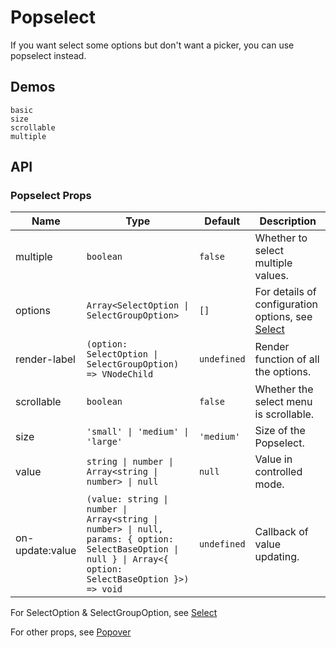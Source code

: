 # Popselect

If you want select some options but don't want a picker, you can use popselect instead.

## Demos

```demo
basic
size
scrollable
multiple
```

## API

### Popselect Props

| Name | Type | Default | Description |
| --- | --- | --- | --- |
| multiple | `boolean` | `false` | Whether to select multiple values. |
| options | `Array<SelectOption \| SelectGroupOption>` | `[]` | For details of configuration options, see [Select](select#SelectOption-Type) |
| render-label | `(option: SelectOption \| SelectGroupOption) => VNodeChild` | `undefined` | Render function of all the options. |
| scrollable | `boolean` | `false` | Whether the select menu is scrollable. |
| size | `'small' \| 'medium' \| 'large'` | `'medium'` | Size of the Popselect. |
| value | `string \| number \| Array<string \| number> \| null` | `null` | Value in controlled mode. |
| on-update:value | `(value: string \| number \| Array<string \| number> \| null, params: { option: SelectBaseOption \| null } \| Array<{ option: SelectBaseOption }>) => void` | `undefined` | Callback of value updating. |

For SelectOption & SelectGroupOption, see [Select](select#SelectOption-Type)

For other props, see [Popover](popover#Props)
